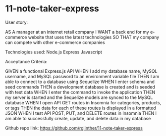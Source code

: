 # 11-note-taker-express

User story: 

AS A manager at an internet retail company
I WANT a back end for my e-commerce website that uses the latest technologies
SO THAT my company can compete with other e-commerce companies


Technologies used: 
Node.js
Express
Javascript


Acceptance Criteria:

GIVEN a functional Express.js API
WHEN I add my database name, MySQL username, and MySQL password to an environment variable file
THEN I am able to connect to a database using Sequelize
WHEN I enter schema and seed commands
THEN a development database is created and is seeded with test data
WHEN I enter the command to invoke the application
THEN my server is started and the Sequelize models are synced to the MySQL database
WHEN I open API GET routes in Insomnia for categories, products, or tags
THEN the data for each of these routes is displayed in a formatted JSON
WHEN I test API POST, PUT, and DELETE routes in Insomnia
THEN I am able to successfully create, update, and delete data in my database



Github repo link:
https://github.com/rgiinther/11-note-taker-express



